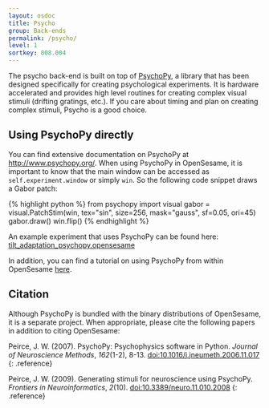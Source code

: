```yaml
---
layout: osdoc
title: Psycho
group: Back-ends
permalink: /psycho/
level: 1
sortkey: 008.004
---
```


The psycho back-end is built on top of [PsychoPy][], a library that has been designed specifically for creating psychological experiments. It is hardware accelerated and provides high level routines for creating complex visual stimuli (drifting gratings, etc.). If you care about timing and plan on creating complex stimuli, Psycho is a good choice.

Using PsychoPy directly
-----------------------

You can find extensive documentation on PsychoPy at <http://www.psychopy.org/>. When using PsychoPy in OpenSesame, it is important to know that the main window can be accessed as `self.experiment.window` or simply `win`. So the following code snippet draws a Gabor patch:

{% highlight python %}
from psychopy import visual
gabor = visual.PatchStim(win, tex="sin", size=256, mask="gauss", sf=0.05, ori=45)
gabor.draw()
win.flip()
{% endhighlight %}

An example experiment that uses PsychoPy can be found here: [tilt_adaptation_psychopy.opensesame][example]

In addition, you can find a tutorial on using PsychoPy from within OpenSesame [here][tutorial].

Citation
--------

Although PsychoPy is bundled with the binary distributions of OpenSesame, it is a separate project. When appropriate, please cite the following papers in addition to citing OpenSesame:

Peirce, J. W. (2007). PsychoPy: Psychophysics software in Python. *Journal of Neuroscience Methods*, *162*(1-2), 8-13. [doi:10.1016/j.jneumeth.2006.11.017](http://dx.doi.org/10.1016/j.jneumeth.2006.11.017)
{: .reference}

Peirce, J. W. (2009). Generating stimuli for neuroscience using PsychoPy. *Frontiers in Neuroinformatics*, *2*(10). [doi:10.3389/neuro.11.010.2008](http://dx.doi.org/10.3389/neuro.11.010.2008)
{: .reference}

[psychopy]: http://www.psychopy.org/
[example]: https://github.com/smathot/OpenSesame/blob/master/examples/tilt_adaptation_psychopy.opensesame
[tutorial]: http://www.cogsci.nl/blog/tutorials/211-a-bit-about-patches-textures-and-masks-in-psychopy